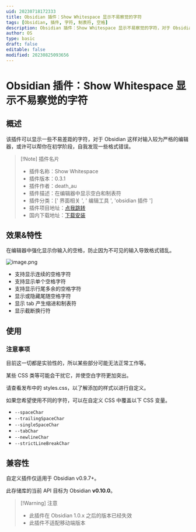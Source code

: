 ```yaml
---
uid: 20230718172333
title: Obsidian 插件：Show Whitespace 显示不易察觉的字符
tags: [Obsidian, 插件, 字符, 制表符, 空格]
description: Obsidian 插件：Show Whitespace 显示不易察觉的字符，对于 Obsidian 这样对输入较为严格的编辑器，或许可以帮你在初学阶段，自我发现一些格式错误。
author: OS
type: basic
draft: false
editable: false
modified: 20230825093656
---
```


# Obsidian 插件：Show Whitespace 显示不易察觉的字符

## 概述

该插件可以显示一些不易差距的字符，对于 Obsidian 这样对输入较为严格的编辑器，或许可以帮你在初学阶段，自我发现一些格式错误。

> [!Note] 插件名片
> - 插件名称：Show Whitespace
> - 插件版本：0.3.1
> - 插件作者：death_au
> - 插件描述：在编辑器中显示空白和制表符
> - 插件分类：[' 界面相关 ', ' 编辑工具 ', 'obsidian 插件 ']
> - 插件项目地址：[点我跳转](https://github.com/deathau/cm-show-whitespace-obsidian)
> - 国内下载地址：[下载安装](https://pkmer.cn/products/plugin/pluginMarket/?cm-show-whitespace-obsidian)

## 效果&特性

在编辑器中强化显示你输入的空格，防止因为不可见的输入导致格式错乱。

![image.png](https://cdn.pkmer.cn/images/20230718174628.png!pkmer)

- 支持显示连续的空格字符
- 支持显示单个空格字符
- 支持显示行尾多余的空格字符
- 显示或隐藏尾随空格字符
- 显示 tab 产生缩进和制表符
- 显示截断换行符

## 使用

### 注意事项

目前这一切都是实验性的，所以某些部分可能无法正常工作等。

某些 CSS 类等可能会干扰它，并使空白字符更加突出。

请查看发布中的 styles.css，以了解添加的样式以进行自定义。

如果您希望使用不同的字符，可以在自定义 CSS 中覆盖以下 CSS 变量。

  - `--spaceChar`
  - `--trailingSpaceChar`
  - `--singleSpaceChar`
  - `--tabChar`
  - `--newlineChar`
  - `--strictLineBreakChar`

## 兼容性

自定义插件仅适用于 Obsidian v0.9.7+。

此存储库的当前 API 目标为 Obsidian **v0.10.0**。

> [!Warning] 注意
> - 此插件在 Obsidian 1.0.x 之后的版本已经失效
> - 此插件不适配移动端版本